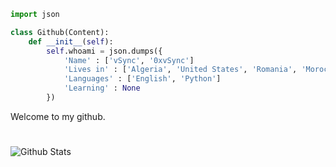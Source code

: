 ```python
import json

class Github(Content):
    def __init__(self):
        self.whoami = json.dumps({
            'Name' : ['vSync', '0xvSync']
            'Lives in' : ['Algeria', 'United States', 'Romania', 'Morocco', 'Switzerland']
            'Languages' : ['English', 'Python']
            'Learning' : None
        })
```
Welcome to my github.

#
<img align="left" alt="Github Stats" src="https://github-readme-stats.vercel.app/api?username=0xvSync&show_icons=true&hide_border=true" />
